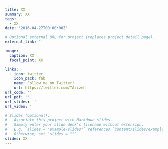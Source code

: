 ```yaml
---
title: XX
summary: XX
tags:
  - XX
date: '2016-04-27T00:00:00Z'

# Optional external URL for project (replaces project detail page).
external_link: ''

image:
  caption: XX
  focal_point: XX

links:
  - icon: twitter
    icon_pack: fab
    name: Follow me on Twitter!
    url: https://twitter.com/TAzizeh
url_code: ''
url_pdf: ''
url_slides: ''
url_video: ''

# Slides (optional).
#   Associate this project with Markdown slides.
#   Simply enter your slide deck's filename without extension.
#   E.g. `slides = "example-slides"` references `content/slides/example-slides.md`.
#   Otherwise, set `slides = ""`.
slides: XX
---
```

